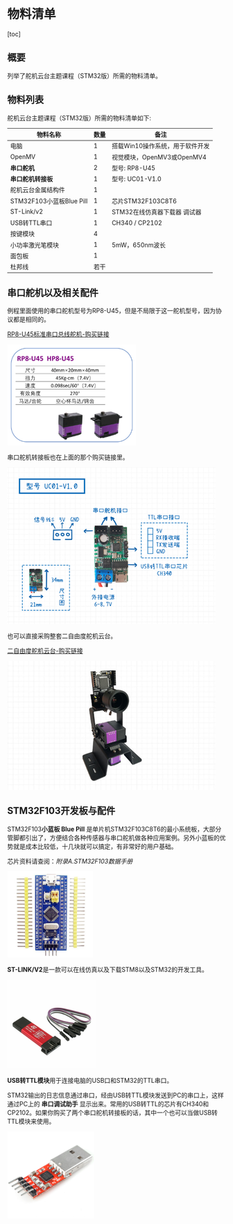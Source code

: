 # 物料清单



[toc]

## 概要

列举了舵机云台主题课程（STM32版）所需的物料清单。



## 物料列表

舵机云台主题课程（STM32版）所需的物料清单如下:

| 物料名称                 | 数量 | 备注                            |
| ------------------------ | ---- | ------------------------------- |
| 电脑                     | 1    | 搭载Win10操作系统，用于软件开发 |
| OpenMV                   | 1    | 视觉模块，OpenMV3或OpenMV4      |
| **串口舵机**             | 2    | 型号: RP8-U45                   |
| **串口舵机转接板**       | 1    | 型号: UC01-V1.0                 |
| 舵机云台金属结构件       | 1    |                                 |
| STM32F103小蓝板Blue Pill | 1    | 芯片STM32F103C8T6               |
| ST-Link/v2               | 1    | STM32在线仿真器下载器 调试器    |
| USB转TTL串口             | 1    | CH340 / CP2102                  |
| 按键模块                 | 4    |                                 |
| 小功率激光笔模块         | 1    | 5mW，650nm波长                  |
| 面包板                   | 1    |                                 |
| 杜邦线                   | 若干 |                                 |



## 串口舵机以及相关配件

例程里面使用的串口舵机型号为RP8-U45，但是不局限于这一舵机型号，因为协议都是相同的。

[RP8-U45标准串口总线舵机-购买链接](https://item.taobao.com/item.htm?spm=a1z10.5-c-s.w4002-21603752570.13.65cd2db9H1BUyt&id=600130669485)

<img src="./image/RP8-U45.jpg" style="zoom: 33%;" />

串口舵机转接板也在上面的那个购买链接里。

<img src="./image/1.png" style="zoom:60%;" />

也可以直接采购整套二自由度舵机云台。

[二自由度舵机云台-购买链接](https://item.taobao.com/item.htm?spm=a1z10.5-c-s.w4002-21603752570.15.65cd2db9H1BUyt&id=607274813662)

<img src="./image/配图4.jpg" style="zoom: 60%;" />



## STM32F103开发板与配件

STM32F103**小蓝板 Blue Pill** 是单片机STM32F103C8T6的最小系统板，大部分管脚都引出了，方便结合各种传感器与串口舵机做各种应用案例。另外小蓝板的优势就是成本比较低，十几块就可以搞定，有非常好的用户基础。

芯片资料请查阅：*附录A.STM32F103数据手册*

<img src="./image/STM32_BluePill.jpg" style="zoom:33%;" />



**ST-LINK/V2**是一款可以在线仿真以及下载STM8以及STM32的开发工具。 

<img src="./image/STLink.jpg" style="zoom: 20%;" />

**USB转TTL模块**用于连接电脑的USB口和STM32的TTL串口。

STM32输出的日志信息通过串口，经由USB转TTL模块发送到PC的串口上，这样通过PC上的 **串口调试助手** 显示出来。常用的USB转TTL的芯片有CH340和CP2102。如果你购买了两个串口舵机转接板的话，其中一个也可以当做USB转TTL模块来使用。

<img src="./image/CP2102.jpg" style="zoom:20%;" />
